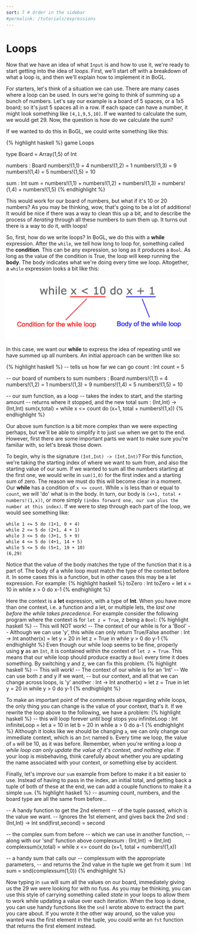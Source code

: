 ```yaml
---
sort: 7 # Order in the sidebar
#permalink: /tutorials/expressions
---
```


# Loops

Now that we have an idea of what `Input` is and how to use it, we're ready to start getting into the idea of *loops*. First, we'll start off with a breakdown of what a loop is, and then we'll explain how to implement it in BoGL.

For starters, let's think of a situation we can use. There are many cases where a loop can be used. In ours we're going to think of summing up a bunch of numbers. Let's say our example is a board of 5 spaces, or a 1x5 board; so it's just 5 spaces all in a row. If each space can have a number, it might look something like `[4,1,9,5,10]`. If we wanted to calculate the sum, we would get 29. Now, the question is how do we calculate the sum?

If we wanted to do this in BoGL, we could write something like this:

{% highlight haskell %}
game Loops

type Board = Array(1,5) of Int

numbers : Board
numbers!(1,1) = 4
numbers!(1,2) = 1
numbers!(1,3) = 9
numbers!(1,4) = 5
numbers!(1,5) = 10

sum : Int
sum = numbers!(1,1) + numbers!(1,2) + numbers!(1,3) + numbers!(1,4) + numbers!(1,5)
{% endhighlight %}

This would work for our board of numbers, but what if it's 10 or 20 numbers? As you may be thinking, wow, that's going to be a lot of additions! It would be nice if there was a way to clean this up a bit, and to describe the process of *iterating* through all these numbers to sum them up. It turns out there is a way to do it, with loops!

So, first, how do we write loops? In BoGL, we do this with a **while** expression. After the `while`, we tell how long to loop for, something called the **condition**. This can be any expression, so long as it produces a `Bool`. As long as the value of the condition is True, the loop will keep running the **body**. The body indicates what we're doing every time we loop. Altogether, a `while` expression looks a bit like this:

![while loop, showing the condition and then the body](../imgs/while-loop.jpg)

In this case, we want our **while** to express the idea of repeating until we have summed up all numbers. An initial approach can be written like so:

{% highlight haskell %}
-- tells us how far we can go
count : Int
count = 5

-- our board of numbers to sum
numbers : Board
numbers!(1,1) = 4
numbers!(1,2) = 1
numbers!(1,3) = 9
numbers!(1,4) = 5
numbers!(1,5) = 10

-- our sum function, as a loop
-- takes the index to start, and the starting amount
-- returns where it stopped, and the new total
sum : (Int,Int) -> (Int,Int)
sum(x,total) = while x <= count do (x+1, total + numbers!(1,x))
{% endhighlight %}

Our above sum function is a bit more complex than we were expecting perhaps, but we'll be able to simplify it to just `sum` when we get to the end. However, first there are some important parts we want to make sure you're familiar with, so let's break those down.

To begin, why is the signature `(Int,Int) -> (Int,Int)`? For this function, we're taking the starting index of where we want to sum from, and also the starting value of our sum. If we wanted to sum all the numbers starting at the first one, we would write in `sum(1,0)` for the first index and a starting sum of zero. The reason we must do this will become clear in a moment. Our **while** has a condition of `x <= count`. While `x` is less than or equal to `count`, we will 'do' what is in the body. In turn, our body is `(x+1, total + numbers!(1,x))`, or more simply `(index forward one, our sum plus the number at this index)`. If we were to step through each part of the loop, we would see something like:

```
while 1 <= 5 do (1+1, 0 + 4)
while 2 <= 5 do (2+1, 4 + 1)
while 3 <= 5 do (3+1, 5 + 9)
while 4 <= 5 do (4+1, 14 + 5)
while 5 <= 5 do (5+1, 19 + 10)
(6,29)
```

Notice that the value of the body matches the type of the function that it is a part of. The body of a while loop must match the type of the context before it. In some cases this is a function, but in other cases this may be a let expression. For example:
{% highlight haskell %}
toZero : Int
toZero = let x = 10 in while x > 0 do x-1
{% endhighlight %}

Here the context is a **let** expression, with a type of **Int**. When you have more than one context, i.e. a function and a let, or multiple lets, the *last one before the while takes precedence*. For example consider the following program where the context is for `let z = True`, z being a `Bool`:
{% highlight haskell %}
-- This will NOT work!
-- The context of our while is for a 'Bool'
-- Although we can use 'y', this while can only return True/False
another : Int -> Int
another(x) = let y = 20 in
             let z = True in
             while y > 0 do y-1
{% endhighlight %}
Even though our while loop seems to be fine, properly using **y** as an `Int`, it is contained within the context of `let z = True`. This means that our while loop should produce exactly a `Bool` every time it does something. By switching y and z, we can fix this problem.
{% highlight haskell %}
-- This will work!
-- The context of our while is for an 'Int'
-- We can use both z and y if we want,
-- but our context, and all that we can change across loops, is 'y'
another : Int -> Int
another(x) = let z = True in
             let y = 20 in
             while y > 0 do y-1
{% endhighlight %}

To make an important point of the comments above regarding while loops, the only thing you can change is the value of your context, that's it. If we rewrite the loop above to the following, we have a problem:
{% highlight haskell %}
-- this will loop forever until bogl stops you
infiniteLoop : Int
infiniteLoop = let a = 10 in
               let b = 20 in
               while a > 0 do a-1
{% endhighlight %}
Although it looks like we should be changing `a`, we can only change our immediate context, which is an `Int` named `b`. Every time we loop, the value of `a` will be 10, as it was before. Remember, when you're writing a loop *a while loop can only update the value of it's context, and nothing else*. If your loop is misbehaving, think carefully about whether you are updating the name associated with your context, or something else by accident.


Finally, let's improve our `sum` example from before to make it a bit easier to use. Instead of having to pass in the index, an initial total, and getting back a tuple of both of these at the end, we can add a couple functions to make it a simple `sum`.
{% highlight haskell %}
-- asuming count, numbers, and the board type are all the same from before...

-- A handy function to get the 2nd element
-- of the tuple passed, which is the value we want.
-- Ignores the 1st element, and gives back the 2nd
snd : (Int,Int) -> Int
snd(first,second) = second

-- the complex sum from before
-- which we can use in another function,
-- along with our 'snd' function above
complexsum : (Int,Int) -> (Int,Int)
complexsum(x,total) = while x <= count do (x+1, total + numbers!(1,x))

-- a handy sum that calls our
-- complexsum with the appropriate parameters,
-- and returns the 2nd value in the tuple we get from it
sum : Int
sum = snd(complexsum(1,0))
{% endhighlight %}

Now typing in `sum` will sum all the values on our board, immediately giving us the 29 we were looking for with no fuss. As you may be thinking, you can use this style of carrying something called *state* in your loops to allow them to work while updating a value over each iteration. When the loop is done, you can use handy functions like the `snd` I wrote above to extract the part you care about. If you wrote it the other way around, so the value you wanted was the first element in the tuple, you could write an `fst` function that returns the first element instead.
